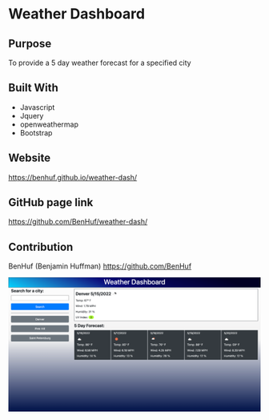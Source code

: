 # Weather Dashboard

## Purpose
To provide a 5 day weather forecast for a specified city

## Built With
* Javascript
* Jquery
* openweathermap
* Bootstrap

## Website
https://benhuf.github.io/weather-dash/

## GitHub page link
https://github.com/BenHuf/weather-dash/

## Contribution
BenHuf (Benjamin Huffman) https://github.com/BenHuf

![Weather-Dashboard](./assets/images/1652669913062.png)